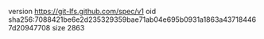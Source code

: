 version https://git-lfs.github.com/spec/v1
oid sha256:7088421be6e2d235329359bae71ab04e695b0931a1863a437184467d20947708
size 2863
